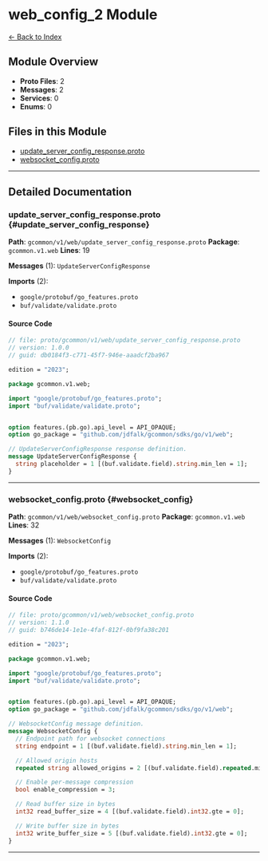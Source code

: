 # web_config_2 Module

[← Back to Index](./index.md)

## Module Overview

- **Proto Files**: 2
- **Messages**: 2
- **Services**: 0
- **Enums**: 0

## Files in this Module

- [update_server_config_response.proto](#update_server_config_response)
- [websocket_config.proto](#websocket_config)
---


## Detailed Documentation

### update_server_config_response.proto {#update_server_config_response}

**Path**: `gcommon/v1/web/update_server_config_response.proto` **Package**: `gcommon.v1.web` **Lines**: 19

**Messages** (1): `UpdateServerConfigResponse`

**Imports** (2):

- `google/protobuf/go_features.proto`
- `buf/validate/validate.proto`

#### Source Code

```protobuf
// file: proto/gcommon/v1/web/update_server_config_response.proto
// version: 1.0.0
// guid: db0184f3-c771-45f7-946e-aaadcf2ba967

edition = "2023";

package gcommon.v1.web;

import "google/protobuf/go_features.proto";
import "buf/validate/validate.proto";


option features.(pb.go).api_level = API_OPAQUE;
option go_package = "github.com/jdfalk/gcommon/sdks/go/v1/web";

// UpdateServerConfigResponse response definition.
message UpdateServerConfigResponse {
  string placeholder = 1 [(buf.validate.field).string.min_len = 1];
}
```

---

### websocket_config.proto {#websocket_config}

**Path**: `gcommon/v1/web/websocket_config.proto` **Package**: `gcommon.v1.web` **Lines**: 32

**Messages** (1): `WebsocketConfig`

**Imports** (2):

- `google/protobuf/go_features.proto`
- `buf/validate/validate.proto`

#### Source Code

```protobuf
// file: proto/gcommon/v1/web/websocket_config.proto
// version: 1.1.0
// guid: b746de14-1e1e-4faf-812f-0bf9fa38c201

edition = "2023";

package gcommon.v1.web;

import "google/protobuf/go_features.proto";
import "buf/validate/validate.proto";


option features.(pb.go).api_level = API_OPAQUE;
option go_package = "github.com/jdfalk/gcommon/sdks/go/v1/web";

// WebsocketConfig message definition.
message WebsocketConfig {
  // Endpoint path for websocket connections
  string endpoint = 1 [(buf.validate.field).string.min_len = 1];

  // Allowed origin hosts
  repeated string allowed_origins = 2 [(buf.validate.field).repeated.min_items = 1];

  // Enable per-message compression
  bool enable_compression = 3;

  // Read buffer size in bytes
  int32 read_buffer_size = 4 [(buf.validate.field).int32.gte = 0];

  // Write buffer size in bytes
  int32 write_buffer_size = 5 [(buf.validate.field).int32.gte = 0];
}
```

---


